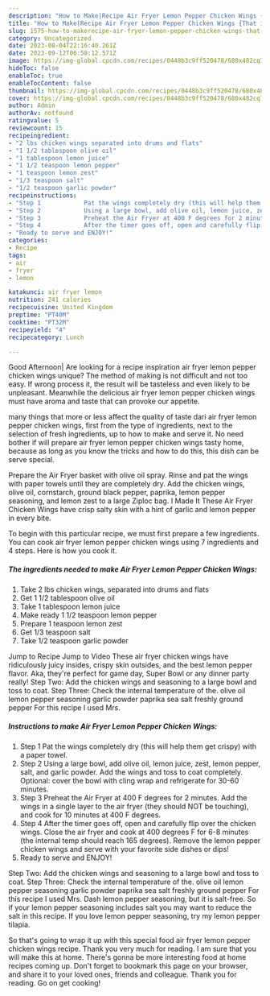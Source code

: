 ```yaml
---
description: "How to Make|Recipe Air Fryer Lemon Pepper Chicken Wings {That is Delicious"
title: "How to Make|Recipe Air Fryer Lemon Pepper Chicken Wings {That is Delicious"
slug: 1575-how-to-makerecipe-air-fryer-lemon-pepper-chicken-wings-that-is-delicious
category: Uncategorized
date: 2023-08-04T22:16:40.261Z
date: 2023-09-12T06:58:12.571Z
image: https://img-global.cpcdn.com/recipes/0448b3c9ff520478/680x482cq70/air-fryer-lemon-pepper-chicken-wings-recipe-main-photo.jpg
hideToc: false
enableToc: true
enableTocContent: false
thumbnail: https://img-global.cpcdn.com/recipes/0448b3c9ff520478/680x482cq70/air-fryer-lemon-pepper-chicken-wings-recipe-main-photo.jpg
cover: https://img-global.cpcdn.com/recipes/0448b3c9ff520478/680x482cq70/air-fryer-lemon-pepper-chicken-wings-recipe-main-photo.jpg
author: Admin
authorAv: notfound
ratingvalue: 5
reviewcount: 15
recipeingredient:
- "2 lbs chicken wings separated into drums and flats"
- "1 1/2 tablespoon olive oil"
- "1 tablespoon lemon juice"
- "1 1/2 teaspoon lemon pepper"
- "1 teaspoon lemon zest"
- "1/3 teaspoon salt"
- "1/2 teaspoon garlic powder"
recipeinstructions:
- "Step 1            Pat the wings completely dry (this will help them get crispy) with a paper towel."
- "Step 2            Using a large bowl, add olive oil, lemon juice, zest, lemon pepper, salt, and garlic powder. Add the wings and toss to coat completely. Optional: cover the bowl with cling wrap and refrigerate for 30-60 minutes."
- "Step 3            Preheat the Air Fryer at 400 F degrees for 2 minutes. Add the wings in a single layer to the air fryer (they should NOT be touching), and cook for 10 minutes at 400 F degrees."
- "Step 4            After the timer goes off, open and carefully flip over the chicken wings. Close the air fryer and cook at 400 degrees F for 6-8 minutes (the internal temp should reach 165 degrees). Remove the lemon pepper chicken wings and serve with your favorite side dishes or dips!"
- "Ready to serve and ENJOY!"
categories:
- Recipe
tags:
- air
- fryer
- lemon

katakunci: air fryer lemon 
nutrition: 241 calories
recipecuisine: United Kingdom
preptime: "PT40M"
cooktime: "PT32M"
recipeyield: "4"
recipecategory: Lunch

---
```



Good Afternoon| Are looking for a recipe inspiration air fryer lemon pepper chicken wings unique? The method of making is not difficult and not too easy. If wrong process it, the result will be tasteless and even likely to be unpleasant. Meanwhile the delicious air fryer lemon pepper chicken wings must have aroma and taste that can provoke our appetite.






many things that more or less affect the quality of taste dari air fryer lemon pepper chicken wings, first from the type of ingredients, next to the selection of fresh ingredients, up to how to make and serve it. No need bother if will prepare air fryer lemon pepper chicken wings tasty home, because as long as you know the tricks and how to do this, this dish can be serve special.


Prepare the Air Fryer basket with olive oil spray. Rinse and pat the wings with paper towels until they are completely dry. Add the chicken wings, olive oil, cornstarch, ground black pepper, paprika, lemon pepper seasoning, and lemon zest to a large Ziploc bag. I Made It These Air Fryer Chicken Wings have crisp salty skin with a hint of garlic and lemon pepper in every bite.


To begin with this particular recipe, we must first prepare a few ingredients. You can cook air fryer lemon pepper chicken wings using 7 ingredients and 4 steps. Here is how you cook it.

<!--inarticleads1-->

##### The ingredients needed to make Air Fryer Lemon Pepper Chicken Wings:

1. Take 2 lbs chicken wings, separated into drums and flats
1. Get 1 1/2 tablespoon olive oil
1. Take 1 tablespoon lemon juice
1. Make ready 1 1/2 teaspoon lemon pepper
1. Prepare 1 teaspoon lemon zest
1. Get 1/3 teaspoon salt
1. Take 1/2 teaspoon garlic powder


Jump to Recipe Jump to Video These air fryer chicken wings have ridiculously juicy insides, crispy skin outsides, and the best lemon pepper flavor. Aka, they&#39;re perfect for game day, Super Bowl or any dinner party really! Step Two: Add the chicken wings and seasoning to a large bowl and toss to coat. Step Three: Check the internal temperature of the. olive oil lemon pepper seasoning garlic powder paprika sea salt freshly ground pepper For this recipe I used Mrs. 

<!--inarticleads2-->

##### Instructions to make Air Fryer Lemon Pepper Chicken Wings:

1. Step 1            Pat the wings completely dry (this will help them get crispy) with a paper towel.
1. Step 2            Using a large bowl, add olive oil, lemon juice, zest, lemon pepper, salt, and garlic powder. Add the wings and toss to coat completely. Optional: cover the bowl with cling wrap and refrigerate for 30-60 minutes.
1. Step 3            Preheat the Air Fryer at 400 F degrees for 2 minutes. Add the wings in a single layer to the air fryer (they should NOT be touching), and cook for 10 minutes at 400 F degrees.
1. Step 4            After the timer goes off, open and carefully flip over the chicken wings. Close the air fryer and cook at 400 degrees F for 6-8 minutes (the internal temp should reach 165 degrees). Remove the lemon pepper chicken wings and serve with your favorite side dishes or dips!
1. Ready to serve and ENJOY!

Step Two: Add the chicken wings and seasoning to a large bowl and toss to coat. Step Three: Check the internal temperature of the. olive oil lemon pepper seasoning garlic powder paprika sea salt freshly ground pepper For this recipe I used Mrs. Dash lemon pepper seasoning, but it is salt-free. So if your lemon pepper seasoning includes salt you may want to reduce the salt in this recipe. If you love lemon pepper seasoning, try my lemon pepper tilapia. 

So that's going to wrap it up with this special food air fryer lemon pepper chicken wings recipe. Thank you very much for reading. I am sure that you will make this at home. There's gonna be more interesting food at home recipes coming up. Don't forget to bookmark this page on your browser, and share it to your loved ones, friends and colleague. Thank you for reading. Go on get cooking!

